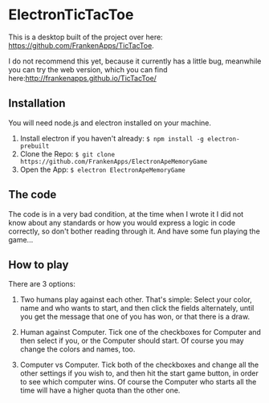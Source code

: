 # ElectronTicTacToe
This is a desktop built of the project over here: https://github.com/FrankenApps/TicTacToe.

I do not recommend this yet, because it currently has a little bug, meanwhile you can try the web version, which you can find here:http://frankenapps.github.io/TicTacToe/

## Installation

You will need node.js and electron installed on your machine.

1. Install electron if you haven't already: ```$ npm install -g electron-prebuilt```
2. Clone the Repo: ```$ git clone https://github.com/FrankenApps/ElectronApeMemoryGame```
3. Open the App: ```$ electron ElectronApeMemoryGame```

## The code
The code is in a very bad condition, at the time when I wrote it I did not know about any standards or how you would express a logic in code correctly, so don't bother reading through it. And have some fun playing the game...

## How to play
There are 3 options:

1. Two humans play against each other. That's simple: Select your color, name and who wants to start, and then click the fields alternately, until you get the message that one of you has won, or that there is a draw.

2. Human against Computer. Tick one of the checkboxes for Computer and then select if you, or the Computer should start. Of course you may change the colors and names, too.

3. Computer vs Computer. Tick both of the checkboxes and change all the other settings if you wish to, and then hit the start game button, in order to see which computer wins. Of course the Computer who starts all the time will have a higher quota than the other one.
